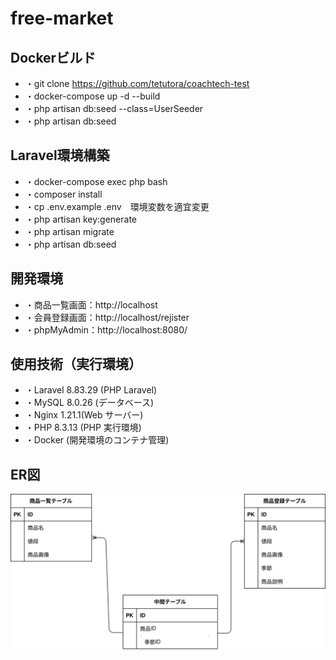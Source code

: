 # free-market

## Dockerビルド
- ・git clone https://github.com/tetutora/coachtech-test
- ・docker-compose up -d --build
- ・php artisan db:seed --class=UserSeeder
- ・php artisan db:seed

## Laravel環境構築
- ・docker-compose exec php bash
- ・composer install
- ・cp .env.example .env　環境変数を適宜変更
- ・php artisan key:generate
- ・php artisan migrate
- ・php artisan db:seed

## 開発環境
- ・商品一覧画面：http://localhost
- ・会員登録画面：http://localhost/rejister
- ・phpMyAdmin：http://localhost:8080/


## 使用技術（実行環境）
- ・Laravel 8.83.29 (PHP Laravel)
- ・MySQL 8.0.26 (データベース)
- ・Nginx 1.21.1(Web サーバー)
- ・PHP 8.3.13 (PHP 実行環境)
- ・Docker (開発環境のコンテナ管理)

## ER図

![表示](./test.drawio.svg)

